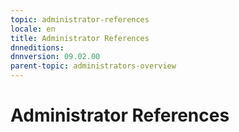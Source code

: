 ```yaml
---
topic: administrator-references
locale: en
title: Administrator References
dnneditions: 
dnnversion: 09.02.00
parent-topic: administrators-overview
---
```


# Administrator References
